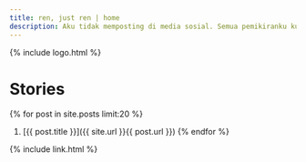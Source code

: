 ```yaml
---
title: ren, just ren | home
description: Aku tidak memposting di media sosial. Semua pemikiranku kutulis di sini.
---
```

{% include logo.html %}

# Stories

{% for post in site.posts limit:20 %}
1. [{{ post.title }}]({{ site.url }}{{ post.url }})
{% endfor %}

{% include link.html %}

